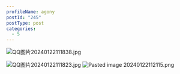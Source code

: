 ```yaml
---
profileName: agony
postId: "245"
postType: post
categories:
  - 5
---
```

![QQ图片20240122111838.jpg](http://101.200.36.187/wp-content/uploads/2024/01/QQ图片20240122111838-scaled.jpg)

![QQ图片20240122111823.jpg](http://101.200.36.187/wp-content/uploads/2024/01/QQ图片20240122111823-scaled.jpg)
![Pasted image 20240122112115.png](http://101.200.36.187/wp-content/uploads/2024/01/Pasted-image-20240122112115.png)